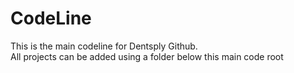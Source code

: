 # CodeLine
This is the main codeline for Dentsply Github.  
All projects can be added using a folder below this main code root
